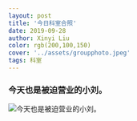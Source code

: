 ```yaml
---
layout: post
title: '今日科室合照'
date: 2019-09-28
author: Xinyi Liu
color: rgb(200,100,150)
cover: '../assets/groupphoto.jpeg'
tags: 科室
---
```


### 今天也是被迫营业的小刘。

![今天也是被迫营业的小刘。]({{"../assets/groupphoto.jpeg"|absolute_url}})

